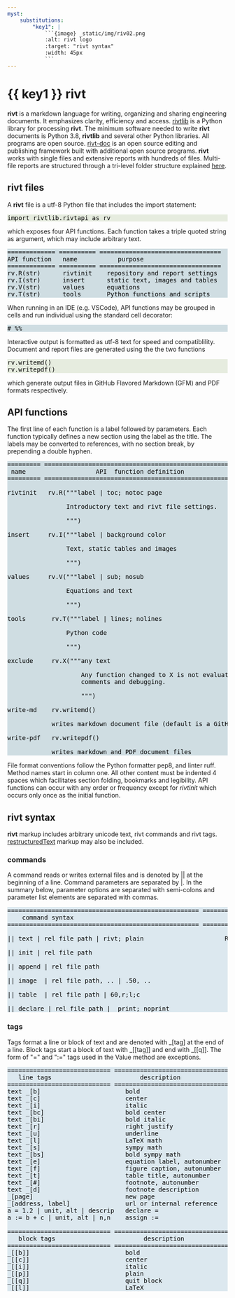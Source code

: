 ```yaml
---
myst:
    substitutions:
        "key1": |
            ```{image} _static/img/riv02.png
            :alt: rivt logo
            :target: "rivt syntax"
            :width: 45px
            ```
---
```


# {{ key1 }}  **rivt** 

**rivt** is a markdown language for writing, organizing and sharing engineering
documents. It emphasizes clarity, efficiency and access.
[rivtlib](https://rivt-code.net) is a Python library for processing **rivt**.
The minimum software needed to write **rivt** documents is Python 3.8,
**rivtlib** and several other Python libraries. All programs are open source.
[rivt-doc](/rivt-doc.md) is an open source editing and publishing framework
built with additional open source programs. **rivt** works with single files
and extensive reports with hundreds of files. Multi-file reports are structured
through a tri-level folder structure explained [here](/rivt-doc.md).

## **rivt files**

A **rivt** file is a utf-8 Python file that includes the import statement: 

<pre style="background:#e6ecdf; color: #000000">import rivtlib.rivtapi as rv</pre> 

which exposes four API functions. Each function takes a triple quoted string as
argument, which may include arbitrary text.

<pre style="background: #cfdde2; color: #000000">
============= ========== =================================
API function   name           purpose
============= ========== =================================
rv.R(str)      rivtinit    repository and report settings
rv.I(str)      insert      static text, images and tables
rv.V(str)      values      equations
rv.T(str)      tools       Python functions and scripts
</pre>

When running in an IDE (e.g. VSCode), API functions may be grouped in cells and
run individual using the standard cell decorator:

<pre style="background:#cfdde2; color: #000000; color: #000000"># %%</pre>

Interactive output is formatted as utf-8 text for speed and compatiblility.
Document and report files are generated using the the two functions

<pre style="background:#e6ecdf; color: #000000">rv.writemd() 
rv.writepdf() </pre>

which generate output files in GitHub Flavored Markdown
(GFM) and PDF formats respectively.

## **API functions**

The first line of each function is a label followed by parameters. Each
function typically defines a new section using the label as the title. The
labels may be converted to references, with no section break, by prepending a
double hyphen.


<pre style="background: #cfdde2; color: #000000">
========= ========================================================
 name                   API  function definition
========= ========================================================

rivtinit   rv.R("""label | toc; notoc page

                Introductory text and rivt file settings.

                """)

insert     rv.I("""label | background color  

                Text, static tables and images

                """)

values     rv.V("""label | sub; nosub 

                Equations and text
                
                """)

tools       rv.T("""label | lines; nolines

                Python code

                """)

exclude     rv.X("""any text

                    Any function changed to X is not evaluated is used for
                    comments and debugging.

                    """)

write-md    rv.writemd()
        
            writes markdown document file (default is a GitHub README.md)

write-pdf   rv.writepdf()
    
            writes markdown and PDF document files
</pre>

File format conventions follow the Python formatter pep8, and linter ruff.
Method names start in column one. All other content must be indented 4 spaces
which facilitates section folding, bookmarks and legibility. API functions can
occur with any order or frequency except for *rivtinit* which occurs only once
as the initial function.

## **rivt syntax**

**rivt** markup includes arbitrary unicode text, rivt commands and rivt tags.
[restructuredText](https://docutils.sourceforge.io/docs/user/rst/quickref.html)
markup may also be included. 

### **commands**

A command reads or writes external files and is denoted by || at the beginning
of a line. Command parameters are separated by |. In the summary below,
parameter options are separated with semi-colons and parameter list elements
are separated with commas.

<pre style="background:#dce8ef; color: #000000">
==================================================== ==============
    command syntax                                          API 
==================================================== ==============

|| text | rel file path | rivt; plain                      R I V

|| init | rel file path                                      R

|| append | rel file path                                    R

|| image  | rel file path, .. | .50, ..                      I

|| table  | rel file path | 60,r;l;c                         I

|| declare | rel file path |  print; noprint                 V
</pre>

### **tags**

Tags format a line or block of text and are denoted with _[tag] at the end of a
line. Block tags start a block of text with _[[tag]] and end with _[[q]]. The
form of "=" and ":=" tags used in the Value method are exceptions.

<pre style="background:#dce8ef; color: #000000">
============================ ================================= ==========
   line tags                        description                   API
============================ ================================ ===========
text _[b]                       bold                            R I V 
text _[c]                       center                          R I V  
text _[i]                       italic                          R I V  
text _[bc]                      bold center                     R I V  
text _[bi]                      bold italic                     R I V
text _[r]                       right justify                   R I V
text _[u]                       underline                       R I V   
text _[l]                       LaTeX math                        I V
text _[s]                       sympy math                        I V
text _[bs]                      bold sympy math                   I V
text _[e]                       equation label, autonumber        I V
text _[f]                       figure caption, autonumber        I V
text _[t]                       table title, autonumber           I V
text _[#]                       footnote, autonumber              I V
text _[d]                       footnote description              I V
_[page]                         new page                          I V
_[address, label]               url or internal reference         I V
a = 1.2 | unit, alt | descrip   declare =                           V
a := b + c | unit, alt | n,n    assign :=                           V

============================ ================================= ==========
   block tags                        description                   API
============================ ================================ ===========
_[[b]]                          bold                            R I V
_[[c]]                          center                          R I V
_[[i]]                          italic                          R I V
_[[p]]                          plain                           R I V
_[[q]]                          quit block                      R I V
_[[l]]                          LaTeX                             I V
</pre>




